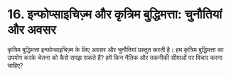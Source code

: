 # 16. इन्फोप्साइचिज़्म और कृत्रिम बुद्धिमत्ता: चुनौतियां और अवसर

कृत्रिम बुद्धिमत्ता इन्फोप्साइचिज़्म के लिए अवसर और चुनौतियां प्रस्तुत करती है। हम कृत्रिम बुद्धिमत्ता का उपयोग करके चेतना को कैसे समझ सकते हैं? हमें किन नैतिक और तकनीकी सीमाओं पर विचार करना चाहिए?

